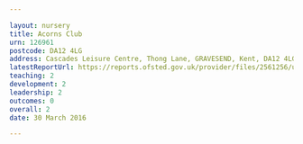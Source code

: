 ```yaml
---

layout: nursery
title: Acorns Club
urn: 126961
postcode: DA12 4LG
address: Cascades Leisure Centre, Thong Lane, GRAVESEND, Kent, DA12 4LG
latestReportUrl: https://reports.ofsted.gov.uk/provider/files/2561256/urn/126961.pdf
teaching: 2
development: 2
leadership: 2
outcomes: 0
overall: 2
date: 30 March 2016

---
```

